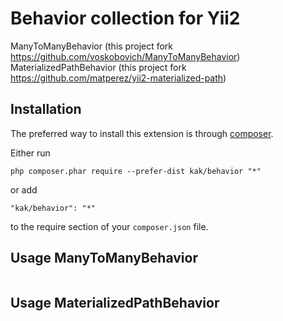 Behavior collection for Yii2
================
ManyToManyBehavior (this project fork  https://github.com/voskobovich/ManyToManyBehavior)
MaterializedPathBehavior (this project fork  https://github.com/matperez/yii2-materialized-path)

Installation
------------
The preferred way to install this extension is through [composer](http://getcomposer.org/download/).

Either run
```
php composer.phar require --prefer-dist kak/behavior "*"
```
or add
```
"kak/behavior": "*"
```
to the require section of your `composer.json` file.

Usage ManyToManyBehavior
-----
```php

```

Usage MaterializedPathBehavior
-----
```php

```